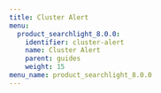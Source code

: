 ```yaml
---
title: Cluster Alert
menu:
  product_searchlight_8.0.0:
    identifier: cluster-alert
    name: Cluster Alert
    parent: guides
    weight: 15
menu_name: product_searchlight_8.0.0
---
```


